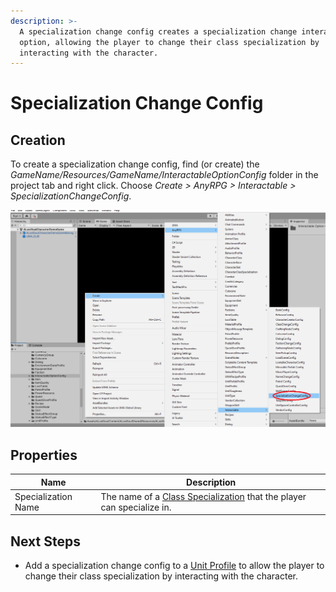 ```yaml
---
description: >-
  A specialization change config creates a specialization change interactable
  option, allowing the player to change their class specialization by
  interacting with the character.
---
```


# Specialization Change Config

## Creation

To create a specialization change config, find (or create) the _GameName/Resources/GameName/InteractableOptionConfig_ folder in the project tab and right click.  Choose _Create > AnyRPG > Interactable > SpecializationChangeConfig_.

![](../../.gitbook/assets/image.png)

## Properties

| Name                | Description                                                                                         |
| ------------------- | --------------------------------------------------------------------------------------------------- |
| Specialization Name | The name of a [Class Specialization](../class-specialization.md) that the player can specialize in. |

## Next Steps

* Add a specialization change config to a [Unit Profile](../unit-profile.md) to allow the player to change their class specialization by interacting with the character.
